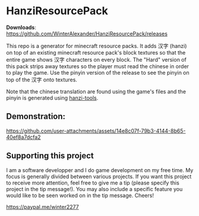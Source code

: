 # HanziResourcePack

**Downloads**: https://github.com/WinterAlexander/HanziResourcePack/releases

This repo is a generator for minecraft resource packs. It adds 汉字 (hanzi) on top of an existing minecraft resource pack's 
block textures so that the entire game shows 汉字 characters on every block. The "Hard" version of this pack strips away 
textures so the player must read the chinese in order to play the game. Use the pinyin version of the release to see the 
pinyin on top of the 汉字 onto textures.

Note that the chinese translation are found using the game's files and the pinyin is generated using [hanzi-tools](https://github.com/peterolson/hanzi-tools).

## Demonstration:


https://github.com/user-attachments/assets/14e8c07f-79b3-4144-8b65-40ef8a7dcfa2

## Supporting this project

I am a software developper and I do game development on my free time. My focus is generally divided between various projects. If you want this project to receive more attention, feel free to give me a tip (please specify this project in the tip message!). You may also include a specific feature you would like to be seen worked on in the tip message. Cheers!

https://paypal.me/winter2277
